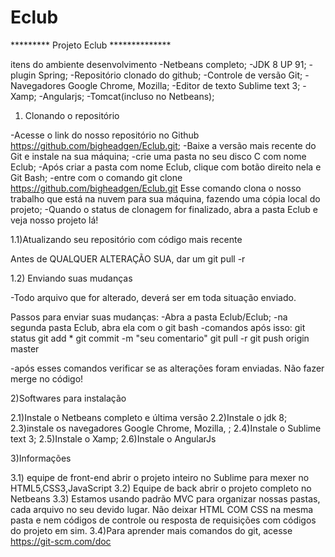 # Eclub
********* Projeto Eclub **************


 itens do ambiente desenvolvimento 
-Netbeans completo;
-JDK 8 UP 91;
-plugin Spring;
-Repositório clonado do github;
-Controle de versão Git;
-Navegadores Google Chrome, Mozilla;
-Editor de texto Sublime text 3;
-Xamp;
-Angularjs;
-Tomcat(incluso no Netbeans);



1) Clonando o repositório 

-Acesse o link do nosso repositório no Github https://github.com/bigheadgen/Eclub.git;
-Baixe a versão mais recente do Git e instale na sua máquina;
-crie uma pasta no seu disco C com nome Eclub;
-Após criar a pasta com nome Eclub, clique com botão direito nela e Git Bash;
-entre com o comando git clone https://github.com/bigheadgen/Eclub.git
Esse comando clona o nosso trabalho que está na nuvem para sua máquina, fazendo uma cópia local do projeto;
-Quando o status de clonagem for finalizado, abra a pasta Eclub  e veja nosso projeto lá!


1.1)Atualizando seu repositório com código mais recente

Antes de QUALQUER ALTERAÇÃO SUA, dar um git pull -r

1.2) Enviando suas mudanças

-Todo arquivo que for alterado, deverá ser em toda situação enviado.

Passos para enviar suas mudanças:
-Abra a pasta Eclub/Eclub;
-na segunda pasta Eclub, abra ela com o git bash
-comandos após isso:
git status
git add *
git commit -m "seu comentario"
git pull -r
git push origin master

-após esses comandos verificar se as alterações foram enviadas. Não fazer merge  no código!

2)Softwares para instalação

2.1)Instale o Netbeans completo e última versão
2.2)Instale o jdk 8;
2.3)instale os navegadores Google Chrome, Mozilla, ;
2.4)Instale o Sublime text 3;
2.5)Instale o Xamp;
2.6)Instale o AngularJs


3)Informações

3.1) equipe de front-end abrir o projeto inteiro no Sublime para mexer no HTML5,CSS3,JavaScript
3.2) Equipe de back abrir o projeto completo no Netbeans
3.3) Estamos usando padrão MVC para organizar nossas pastas, cada arquivo no seu devido lugar. Não deixar HTML COM CSS na mesma pasta e nem códigos de controle ou resposta de requisições com códigos do projeto em sim. 
3.4)Para aprender mais comandos do git, acesse https://git-scm.com/doc

